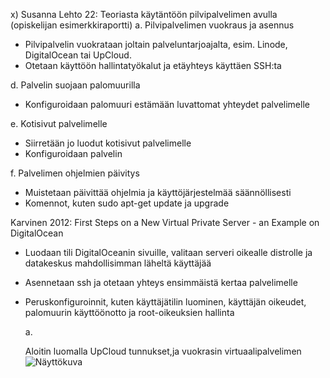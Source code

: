 x) 
Susanna Lehto 22: Teoriasta käytäntöön pilvipalvelimen avulla (opiskelijan esimerkkiraportti)
  a. Pilvipalvelimen vuokraus ja asennus
  - Pilvipalvelin vuokrataan joltain palveluntarjoajalta, esim. Linode, DigitalOcean tai UpCloud.
  - Otetaan käyttöön hallintatyökalut ja etäyhteys käyttäen SSH:ta
  
  d. Palvelin suojaan palomuurilla
  - Konfiguroidaan palomuuri estämään luvattomat yhteydet palvelimelle

  e. Kotisivut palvelimelle
  - Siirretään jo luodut kotisivut palvelimelle
  - Konfiguroidaan palvelin

  f. Palvelimen ohjelmien päivitys
  - Muistetaan päivittää ohjelmia ja käyttöjärjestelmää säännöllisesti
  - Komennot, kuten sudo apt-get update ja upgrade


Karvinen 2012: First Steps on a New Virtual Private Server - an Example on DigitalOcean    

- Luodaan tili DigitalOceanin sivuille, valitaan serveri oikealle distrolle ja datakeskus mahdollisimman läheltä käyttäjää
- Asennetaan ssh ja otetaan yhteys ensimmäistä kertaa palvelimelle
- Peruskonfiguroinnit, kuten käyttäjätilin luominen, käyttäjän oikeudet, palomuurin käyttöönotto ja root-oikeuksien hallinta

  a.

  Aloitin luomalla UpCloud tunnukset,ja vuokrasin virtuaalipalvelimen
 ![Näyttökuva](Näyttökuva_2025-02-10_164339.png)
